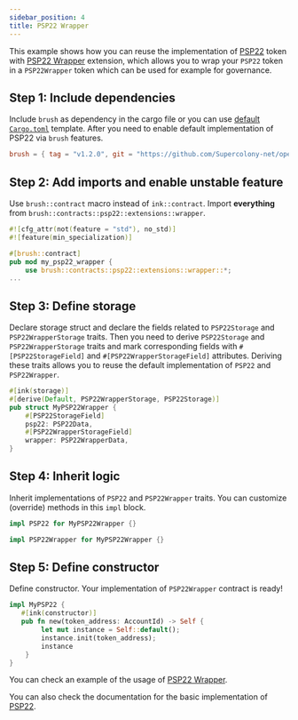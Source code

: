 ```yaml
---
sidebar_position: 4
title: PSP22 Wrapper
---
```


This example shows how you can reuse the implementation of [PSP22](https://github.com/Supercolony-net/openbrush-contracts/tree/main/contracts/token/psp22) token with [PSP22 Wrapper](https://github.com/Supercolony-net/openbrush-contracts/tree/main/contracts/token/psp22/src/extensions/wrapper.rs) extension, which allows you to wrap your `PSP22` token in a `PSP22Wrapper` token which can be used for example for governance.

## Step 1: Include dependencies

Include `brush` as dependency in the cargo file or you can use [default `Cargo.toml`](/smart-contracts/overview#the-default-toml-of-your-project-with-openbrush) template.
After you need to enable default implementation of PSP22 via `brush` features.

```toml
brush = { tag = "v1.2.0", git = "https://github.com/Supercolony-net/openbrush-contracts", default-features = false, features = ["psp22"] }
```

## Step 2: Add imports and enable unstable feature

Use `brush::contract` macro instead of `ink::contract`. Import **everything** from `brush::contracts::psp22::extensions::wrapper`.

```rust
#![cfg_attr(not(feature = "std"), no_std)]
#![feature(min_specialization)]

#[brush::contract]
pub mod my_psp22_wrapper {
    use brush::contracts::psp22::extensions::wrapper::*;
...
```

## Step 3: Define storage

Declare storage struct and declare the fields related to `PSP22Storage` and `PSP22WrapperStorage` traits. Then you need to derive `PSP22Storage` and `PSP22WrapperStorage` traits and mark corresponding fields with `#[PSP22StorageField]` and `#[PSP22WrapperStorageField]` attributes. Deriving these traits allows you to reuse the default implementation of `PSP22` and `PSP22Wrapper`.

```rust
#[ink(storage)]
#[derive(Default, PSP22WrapperStorage, PSP22Storage)]
pub struct MyPSP22Wrapper {
    #[PSP22StorageField]
    psp22: PSP22Data,
    #[PSP22WrapperStorageField]
    wrapper: PSP22WrapperData,
}
```

## Step 4: Inherit logic

Inherit implementations of `PSP22` and `PSP22Wrapper` traits. You can customize (override) methods in this `impl` block.

```rust
impl PSP22 for MyPSP22Wrapper {}

impl PSP22Wrapper for MyPSP22Wrapper {}
```

## Step 5: Define constructor

Define constructor. Your implementation of `PSP22Wrapper` contract is ready!

```rust
impl MyPSP22 {
   #[ink(constructor)]
   pub fn new(token_address: AccountId) -> Self {
        let mut instance = Self::default();
        instance.init(token_address);
        instance
    }
}
```

You can check an example of the usage of [PSP22 Wrapper](https://github.com/Supercolony-net/openbrush-contracts/tree/main/examples/psp22_extensions/wrapper).

You can also check the documentation for the basic implementation of [PSP22](../psp22.md).